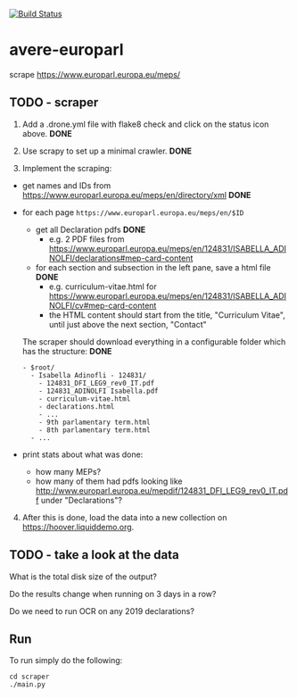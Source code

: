 [![Build Status](https://jenkins.liquiddemo.org/api/badges/CRJI/avere-europarl/status.svg)](https://jenkins.liquiddemo.org/CRJI/avere-europarl)

# avere-europarl

scrape https://www.europarl.europa.eu/meps/

## TODO - scraper

1. Add a .drone.yml file with flake8 check and click on the status icon above. **DONE**

2. Use scrapy to set up a minimal crawler. **DONE**

3. Implement the scraping:

 - get names and IDs from https://www.europarl.europa.eu/meps/en/directory/xml **DONE**
 - for each page `https://www.europarl.europa.eu/meps/en/$ID`
   * get all Declaration pdfs **DONE**
     - e.g. 2 PDF files from https://www.europarl.europa.eu/meps/en/124831/ISABELLA_ADINOLFI/declarations#mep-card-content
   * for each section and subsection in the left pane, save a html file **DONE**
     - e.g. curriculum-vitae.html for https://www.europarl.europa.eu/meps/en/124831/ISABELLA_ADINOLFI/cv#mep-card-content
     - the HTML content should start from the title, "Curriculum Vitae", until just above the next section, "Contact"

   The scraper should download everything in a configurable folder which has the structure: **DONE**

       - $root/
         - Isabella Adinofli - 124831/
           - 124831_DFI_LEG9_rev0_IT.pdf
           - 124831_ADINOLFI Isabella.pdf
           - curriculum-vitae.html
           - declarations.html
           - ...
           - 9th parlamentary term.html
           - 8th parlamentary term.html
         - ...      
 - print stats about what was done:
   - how many MEPs?
   - how many of them had pdfs looking like http://www.europarl.europa.eu/mepdif/124831_DFI_LEG9_rev0_IT.pdf under "Declarations"?  

4. After this is done, load the data into a new collection on https://hoover.liquiddemo.org.

## TODO - take a look at the data

What is the total disk size of the output?

Do the results change when running on 3 days in a row?

Do we need to run OCR on any 2019 declarations?

## Run
To run simply do the following:

```shell
cd scraper
./main.py
```
